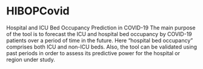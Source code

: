 # HIBOPCovid
Hospital and ICU Bed Occupancy Prediction in COVID-19
The main purpose of the tool is to forecast the ICU and hospital bed occupancy 
by COVID-19 patients over a period of time in the future. Here “hospital bed occupancy” 
comprises both ICU and non-ICU beds. Also, the tool can be validated using past
periods in order to assess its predictive power for the hospital or region under study.
